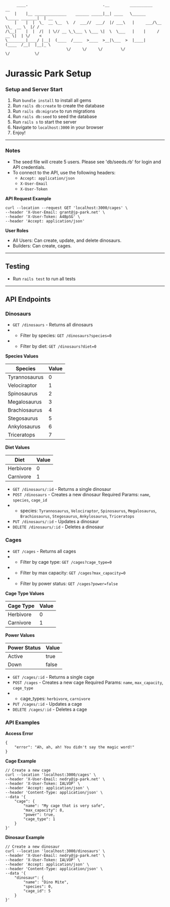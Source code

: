 
```text
     ____.                                 .__         __________               __    
    |    |__ ______________    ______ _____|__| ____   \______   \_____ _______|  | __
    |    |  |  \_  __ \__  \  /  ___//  ___/  |/ ___\   |     ___/\__  \\_  __ \  |/ /
/\__|    |  |  /|  | \// __ \_\___ \ \___ \|  \  \___   |    |     / __ \|  | \/    < 
\________|____/ |__|  (____  /____  >____  >__|\___  >  |____|    (____  /__|  |__|_ \
                           \/     \/     \/        \/                  \/           \/
```

# Jurassic Park Setup
### Setup and Server Start
1. Run `bundle install` to install all gems
2. Run `rails db:create` to create the database
3. Run `rails db:migrate` to run migrations
4. Run `rails db:seed` to seed the database
5. Run `rails s` to start the server
6. Navigate to `localhost:3000` in your browser
7. Enjoy!
---

### Notes
- The seed file will create 5 users. Please see 'db/seeds.rb' for login and API credentials.
- To connect to the API, use the following headers:
  - `Accept: application/json`
  - `X-User-Email`
  - `X-User-Token`

**API Request Example**
```
curl --location --request GET 'localhost:3000/cages' \
--header 'X-User-Email: grant@jp-park.net' \
--header 'X-User-Token: A4BpSG' \
--header 'Accept: application/json'
```

**User Roles**
- All Users: Can create, update, and delete dinosaurs.
- Builders: Can create, cages.

---

## Testing
- Run `rails test` to run all tests

---
## API Endpoints
### Dinosaurs
- `GET /dinosaurs` - Returns all dinosaurs
- - Filter by species: `GET /dinosaurs?species=0`
- - Filter by diet: `GET /dinosaurs?diet=0`

**Species Values**

| Species | Value |
| --- | --- |
| Tyrannosaurus | 0 |
| Velociraptor | 1 |
| Spinosaurus | 2 |
| Megalosaurus | 3 |
| Brachiosaurus | 4 |
| Stegosaurus | 5 |
| Ankylosaurus | 6 |
| Triceratops | 7 |

**Diet Values**

| Diet | Value |
| --- | --- |
| Herbivore | 0 |
| Carnivore | 1 |

- `GET /dinosaurs/:id` - Returns a single dinosaur
- `POST /dinosaurs` - Creates a new dinosaur Required Params: `name`, `species`, `cage_id`
- - species: `Tyrannosaurus`, `Velociraptor`, `Spinosaurus`, `Megalosaurus`, `Brachiosaurus`, `Stegosaurus`, `Ankylosaurus`, `Triceratops`
- `PUT /dinosaurs/:id` - Updates a dinosaur
- `DELETE /dinosaurs/:id` - Deletes a dinosaur

### Cages
- `GET /cages` - Returns all cages
- - Filter by cage type: `GET /cages?cage_type=0`
- - Filter by max capacity: `GET /cages?max_capacity=0`
- - Filter by power status: `GET /cages?power=false`

**Cage Type Values**

| Cage Type | Value |
| --- | --- |
| Herbivore | 0 |
| Carnivore | 1 |

**Power Values**

| Power Status | Value |
| --- | --- |
| Active | true |
| Down | false |

- `GET /cages/:id` - Returns a single cage
- `POST /cages` - Creates a new cage Required Params: `name`, `max_capacity`, `cage_type`
- - cage_types: `herbivore`, `carnivore`
- `PUT /cages/:id` - Updates a cage
- `DELETE /cages/:id` - Deletes a cage


### API Examples

**Access Error**
```
{
    "error": "Ah, ah, ah! You didn't say the magic word!"
}
```

**Cage Example**
```
// Create a new cage
curl --location 'localhost:3000/cages' \
--header 'X-User-Email: nedry@jp-park.net' \
--header 'X-User-Token: IALVOP' \
--header 'Accept: application/json' \
--header 'Content-Type: application/json' \
--data '{
    "cage": {
        "name": "My cage that is very safe",
        "max_capacity": 8,
        "power": true,
        "cage_type": 1
    }
}'
```

**Dinosaur Example**
```
// Create a new dinosaur
curl --location 'localhost:3000/dinosaurs' \
--header 'X-User-Email: nedry@jp-park.net' \
--header 'X-User-Token: IALVOP' \
--header 'Accept: application/json' \
--header 'Content-Type: application/json' \
--data '{
    "dinosaur": {
        "name": "Dino Mite",
        "species": 0,
        "cage_id": 5
    }
}'
```